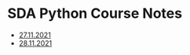 # SDA Python Course Notes

- [27.11.2021](https://github.com/marckraw/sda-python-course/tree/master/27.11.2021_1)  
- [28.11.2021](https://github.com/marckraw/sda-python-course/tree/master/28.11.2021_1)
